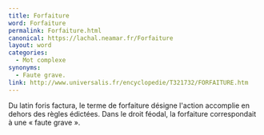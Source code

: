 ```yaml
---
title: Forfaiture
word: Forfaiture
permalink: Forfaiture.html
canonical: https://lachal.neamar.fr/Forfaiture
layout: word
categories:
  - Mot complexe
synonyms:
  - Faute grave.
link: http://www.universalis.fr/encyclopedie/T321732/FORFAITURE.htm
---
```


Du latin foris factura, le terme de forfaiture désigne l'action accomplie en dehors des règles édictées. Dans le droit féodal, la forfaiture correspondait à une « faute grave ».

